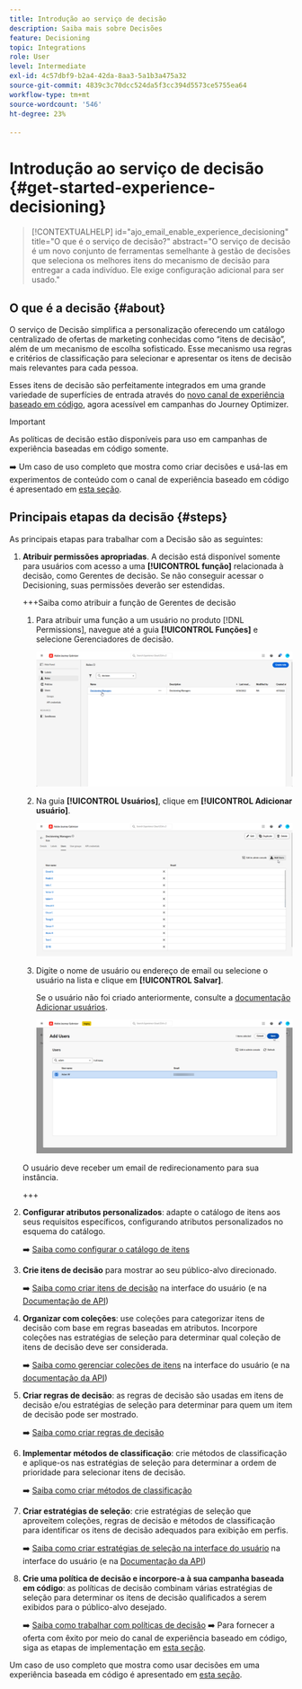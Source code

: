 ```yaml
---
title: Introdução ao serviço de decisão
description: Saiba mais sobre Decisões
feature: Decisioning
topic: Integrations
role: User
level: Intermediate
exl-id: 4c57dbf9-b2a4-42da-8aa3-5a1b3a475a32
source-git-commit: 4839c3c70dcc524da5f3cc394d5573ce5755ea64
workflow-type: tm+mt
source-wordcount: '546'
ht-degree: 23%

---
```


# Introdução ao serviço de decisão {#get-started-experience-decisioning}

>[!CONTEXTUALHELP]
>id="ajo_email_enable_experience_decisioning"
>title="O que é o serviço de decisão?"
>abstract="O serviço de decisão é um novo conjunto de ferramentas semelhante à gestão de decisões que seleciona os melhores itens do mecanismo de decisão para entregar a cada indivíduo. Ele exige configuração adicional para ser usado."

## O que é a decisão {#about}

O serviço de Decisão simplifica a personalização oferecendo um catálogo centralizado de ofertas de marketing conhecidas como “itens de decisão”, além de um mecanismo de escolha sofisticado. Esse mecanismo usa regras e critérios de classificação para selecionar e apresentar os itens de decisão mais relevantes para cada pessoa.

Esses itens de decisão são perfeitamente integrados em uma grande variedade de superfícies de entrada através do [novo canal de experiência baseado em código](https://experienceleague.adobe.com/pt-br/docs/journey-optimizer/using/code-based-experience/get-started-code-based), agora acessível em campanhas do Journey Optimizer.

>[!IMPORTANT]
>
>As políticas de decisão estão disponíveis para uso em campanhas de experiência baseadas em código somente.

➡️ Um caso de uso completo que mostra como criar decisões e usá-las em experimentos de conteúdo com o canal de experiência baseado em código é apresentado em [esta seção](experience-decisioning-uc.md).

## Principais etapas da decisão {#steps}

As principais etapas para trabalhar com a Decisão são as seguintes:

1. **Atribuir permissões apropriadas**. A decisão está disponível somente para usuários com acesso a uma **[!UICONTROL função]** relacionada à decisão, como Gerentes de decisão. Se não conseguir acessar o Decisioning, suas permissões deverão ser estendidas.

   +++Saiba como atribuir a função de Gerentes de decisão

   1. Para atribuir uma função a um usuário no produto [!DNL Permissions], navegue até a guia **[!UICONTROL Funções]** e selecione Gerenciadores de decisão.

      ![](assets/decision_permission_1.png)

   1. Na guia **[!UICONTROL Usuários]**, clique em **[!UICONTROL Adicionar usuário]**.

      ![](assets/decision_permission_2.png)

   1. Digite o nome de usuário ou endereço de email ou selecione o usuário na lista e clique em **[!UICONTROL Salvar]**.

      Se o usuário não foi criado anteriormente, consulte a [documentação Adicionar usuários](https://experienceleague.adobe.com/pt-br/docs/experience-platform/access-control/ui/users).

      ![](assets/decision_permission_3.png)

   O usuário deve receber um email de redirecionamento para sua instância.

   +++

1. **Configurar atributos personalizados**: adapte o catálogo de itens aos seus requisitos específicos, configurando atributos personalizados no esquema do catálogo.

   ➡️ [Saiba como configurar o catálogo de itens](catalogs.md)

1. **Crie itens de decisão** para mostrar ao seu público-alvo direcionado.

   ➡️ [Saiba como criar itens de decisão](items.md) na interface do usuário (e na [Documentação de API](api-reference/decisions-items/create.md))

1. **Organizar com coleções**: use coleções para categorizar itens de decisão com base em regras baseadas em atributos. Incorpore coleções nas estratégias de seleção para determinar qual coleção de itens de decisão deve ser considerada.

   ➡️ [Saiba como gerenciar coleções de itens](collections.md) na interface do usuário (e na [documentação da API](api-reference/items-collections/create.md))

1. **Criar regras de decisão**: as regras de decisão são usadas em itens de decisão e/ou estratégias de seleção para determinar para quem um item de decisão pode ser mostrado.

   ➡️ [Saiba como criar regras de decisão](rules.md)

1. **Implementar métodos de classificação**: crie métodos de classificação e aplique-os nas estratégias de seleção para determinar a ordem de prioridade para selecionar itens de decisão.

   ➡️ [Saiba como criar métodos de classificação](ranking.md)

1. **Criar estratégias de seleção**: crie estratégias de seleção que aproveitem coleções, regras de decisão e métodos de classificação para identificar os itens de decisão adequados para exibição em perfis.

   ➡️ [Saiba como criar estratégias de seleção na interface do usuário](selection-strategies.md) na interface do usuário (e na [Documentação da API](api-reference/selection-strategies/create.md))

1. **Crie uma política de decisão e incorpore-a à sua campanha baseada em código**: as políticas de decisão combinam várias estratégias de seleção para determinar os itens de decisão qualificados a serem exibidos para o público-alvo desejado.

   ➡️ [Saiba como trabalhar com políticas de decisão](create-decision.md)
➡️ Para fornecer a oferta com êxito por meio do canal de experiência baseado em código, siga as etapas de implementação em [esta seção](../code-based/code-based-implementation-samples.md).

Um caso de uso completo que mostra como usar decisões em uma experiência baseada em código é apresentado em [esta seção](experience-decisioning-uc.md).
